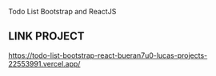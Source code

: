 Todo List Bootstrap and ReactJS

<h2 align-items="center">LINK PROJECT</h2>

https://todo-list-bootstrap-react-bueran7u0-lucas-projects-22553991.vercel.app/

